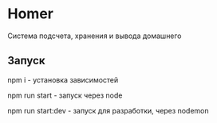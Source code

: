 # Homer

Система подсчета, хранения и вывода домашнего


## Запуск

npm i - установка зависимостей

npm run start - запуск через node

npm run start:dev - запуск для разработки, через nodemon